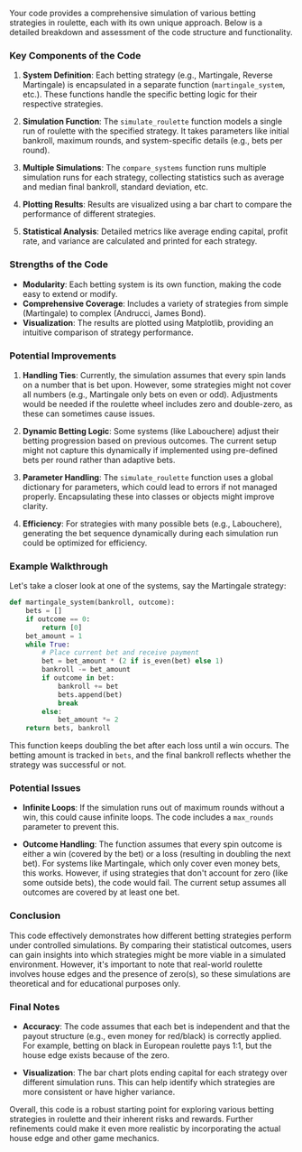 Your code provides a comprehensive simulation of various betting strategies in roulette, each with its own unique approach. Below is a detailed breakdown and assessment of the code structure and functionality.

### Key Components of the Code

1. **System Definition**: Each betting strategy (e.g., Martingale, Reverse Martingale) is encapsulated in a separate function (`martingale_system`, etc.). These functions handle the specific betting logic for their respective strategies.

2. **Simulation Function**: The `simulate_roulette` function models a single run of roulette with the specified strategy. It takes parameters like initial bankroll, maximum rounds, and system-specific details (e.g., bets per round).

3. **Multiple Simulations**: The `compare_systems` function runs multiple simulation runs for each strategy, collecting statistics such as average and median final bankroll, standard deviation, etc.

4. **Plotting Results**: Results are visualized using a bar chart to compare the performance of different strategies.

5. **Statistical Analysis**: Detailed metrics like average ending capital, profit rate, and variance are calculated and printed for each strategy.

### Strengths of the Code

- **Modularity**: Each betting system is its own function, making the code easy to extend or modify.
- **Comprehensive Coverage**: Includes a variety of strategies from simple (Martingale) to complex (Andrucci, James Bond).
- **Visualization**: The results are plotted using Matplotlib, providing an intuitive comparison of strategy performance.

### Potential Improvements

1. **Handling Ties**: Currently, the simulation assumes that every spin lands on a number that is bet upon. However, some strategies might not cover all numbers (e.g., Martingale only bets on even or odd). Adjustments would be needed if the roulette wheel includes zero and double-zero, as these can sometimes cause issues.

2. **Dynamic Betting Logic**: Some systems (like Labouchere) adjust their betting progression based on previous outcomes. The current setup might not capture this dynamically if implemented using pre-defined bets per round rather than adaptive bets.

3. **Parameter Handling**: The `simulate_roulette` function uses a global dictionary for parameters, which could lead to errors if not managed properly. Encapsulating these into classes or objects might improve clarity.

4. **Efficiency**: For strategies with many possible bets (e.g., Labouchere), generating the bet sequence dynamically during each simulation run could be optimized for efficiency.

### Example Walkthrough

Let's take a closer look at one of the systems, say the Martingale strategy:

```python
def martingale_system(bankroll, outcome):
    bets = []
    if outcome == 0:
        return [0]
    bet_amount = 1
    while True:
        # Place current bet and receive payment
        bet = bet_amount * (2 if is_even(bet) else 1)
        bankroll -= bet_amount
        if outcome in bet:
            bankroll += bet
            bets.append(bet)
            break
        else:
            bet_amount *= 2
    return bets, bankroll
```

This function keeps doubling the bet after each loss until a win occurs. The betting amount is tracked in `bets`, and the final bankroll reflects whether the strategy was successful or not.

### Potential Issues

- **Infinite Loops**: If the simulation runs out of maximum rounds without a win, this could cause infinite loops. The code includes a `max_rounds` parameter to prevent this.
  
- **Outcome Handling**: The function assumes that every spin outcome is either a win (covered by the bet) or a loss (resulting in doubling the next bet). For systems like Martingale, which only cover even money bets, this works. However, if using strategies that don't account for zero (like some outside bets), the code would fail. The current setup assumes all outcomes are covered by at least one bet.

### Conclusion

This code effectively demonstrates how different betting strategies perform under controlled simulations. By comparing their statistical outcomes, users can gain insights into which strategies might be more viable in a simulated environment. However, it's important to note that real-world roulette involves house edges and the presence of zero(s), so these simulations are theoretical and for educational purposes only.

### Final Notes

- **Accuracy**: The code assumes that each bet is independent and that the payout structure (e.g., even money for red/black) is correctly applied. For example, betting on black in European roulette pays 1:1, but the house edge exists because of the zero.
  
- **Visualization**: The bar chart plots ending capital for each strategy over different simulation runs. This can help identify which strategies are more consistent or have higher variance.

Overall, this code is a robust starting point for exploring various betting strategies in roulette and their inherent risks and rewards. Further refinements could make it even more realistic by incorporating the actual house edge and other game mechanics.